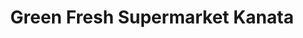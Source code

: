 ---
title: "Green Fresh Supermarket Kanata"
url: /stittsville/green-fresh-supermarket-kanata/
shop: supermarket
---